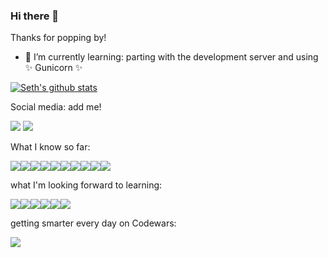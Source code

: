 ### Hi there 👋
Thanks  for popping by!

- 🌱 I’m currently learning: parting with the development server and using :sparkles: Gunicorn :sparkles:

[![Seth's github stats](https://github-readme-stats.vercel.app/api?username=iggy18)](https://github.com/anuraghazra/github-readme-stats)

Social media: add me!

[<img src="https://img.shields.io/badge/Instagram-E4405F?style=for-the-badge&logo=instagram&logoColor=white" />](https://www.instagram.com/iggy18/?hl=en)
[<img src="https://img.shields.io/badge/LinkedIn-0077B5?style=for-the-badge&logo=linkedin&logoColor=white" />](https://www.linkedin.com/in/seth-mcfeeters/)

What I know so far:

<img src="https://img.shields.io/badge/HTML5-E34F26?style=for-the-badge&logo=html5&logoColor=white" /><img src="https://img.shields.io/badge/CSS3-1572B6?style=for-the-badge&logo=css3&logoColor=white" /><img src="https://img.shields.io/badge/JavaScript-323330?style=for-the-badge&logo=javascript&logoColor=F7DF1E" /><img src="https://img.shields.io/badge/Node.js-43853D?style=for-the-badge&logo=node.js&logoColor=white" /><img src ="https://img.shields.io/badge/Express.js-404D59?style=for-the-badge" /><img src ="https://img.shields.io/badge/jQuery-0769AD?style=for-the-badge&logo=jquery&logoColor=white" /><img src="https://img.shields.io/badge/Python-3776AB?style=for-the-badge&logo=python&logoColor=white" /><img src="https://img.shields.io/badge/Django-092E20?style=for-the-badge&logo=django&logoColor=white" /><img src="https://img.shields.io/badge/PostgreSQL-316192?style=for-the-badge&logo=postgresql&logoColor=white" /><img src="https://img.shields.io/badge/Heroku-430098?style=for-the-badge&logo=heroku&logoColor=white" />

what I'm looking forward to learning:

<img src ="https://img.shields.io/badge/C%23-239120?style=for-the-badge&logo=c-sharp&logoColor=white" /><img src ="https://img.shields.io/badge/.NET-5C2D91?style=for-the-badge&logo=.net&logoColor=white" /><img src ="https://img.shields.io/badge/Sass-CC6699?style=for-the-badge&logo=sass&logoColor=white" /><img src ="https://img.shields.io/badge/Swift-FA7343?style=for-the-badge&logo=swift&logoColor=white" /><img src ="https://img.shields.io/badge/Rust-000000?style=for-the-badge&logo=rust&logoColor=white" /><img src ="https://img.shields.io/badge/React-20232A?style=for-the-badge&logo=react&logoColor=61DAFB" />

getting smarter every day on Codewars:

<img src = "https://www.codewars.com/users/iggy18/badges/large" />
